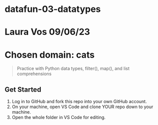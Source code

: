 # datafun-03-datatypes
# Laura Vos 09/06/23
# Chosen domain: cats

> Practice with Python data types, filter(), map(), and list comprehensions


## Get Started

1. Log in to GitHub and fork this repo into your own GitHub account.
1. On your machine, open VS Code and clone YOUR repo down to your machine.
1. Open the whole folder in VS Code for editing. 



